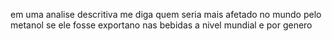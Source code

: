 em uma analise descritiva me diga quem seria mais afetado no mundo pelo metanol se ele fosse exportano nas
bebidas a nivel mundial e por genero